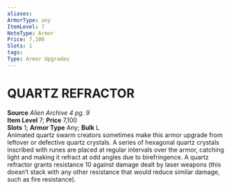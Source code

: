 ```yaml
---
aliases: 
ArmorType: any
ItemLevel: 7
NoteType: Armor
Price: 7,100
Slots: 1
tags: 
Type: Armor Upgrades
---
```

# QUARTZ REFRACTOR
**Source** _Alien Archive 4 pg. 9_  
**Item Level** 7; **Price** 7,100  
**Slots** 1; **Armor Type** Any; **Bulk** L  
Animated quartz swarm creators sometimes make this armor upgrade from leftover or defective quartz crystals. A series of hexagonal quartz crystals inscribed with runes are placed at regular intervals over the armor, catching light and making it refract at odd angles due to birefringence. A quartz refractor grants resistance 10 against damage dealt by laser weapons (this doesn’t stack with any other resistance that would reduce similar damage, such as fire resistance).